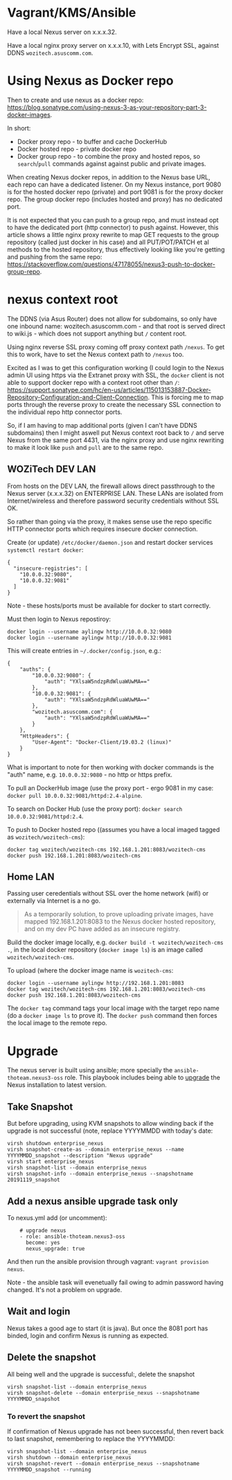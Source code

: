 <!-- TITLE: Nexus -->
<!-- SUBTITLE: Nexus Build Notes -->

# Vagrant/KMS/Ansible
Have a local Nexus server on x.x.x.32.

Have a local nginx proxy server on x.x.x.10, with Lets Encrypt SSL, against DDNS `wozitech.asuscomm.com`.

# Using Nexus as Docker repo
Then to create and use nexus as a docker repo: https://blog.sonatype.com/using-nexus-3-as-your-repository-part-3-docker-images.

In short:
* Docker proxy repo - to buffer and cache DockerHub
* Docker hosted repo - private docker repo
* Docker group repo - to combine the proxy and hosted repos, so `search`/`pull` commands against against public and private images.

When creating Nexus docker repos, in addition to the Nexus base URL, each repo can have a dedicated listener. On my Nexus instance, port 9080 is for the hosted docker repo (private) and port 9081 is for the proxy docker repo. The group docker repo (includes hosted and proxy) has no dedicated port.

It is not expected that you can push to a group repo, and must instead opt to have the dedicated port (http connector) to push against. However,  this article shows a little nginx proxy rewrite to map GET requests to the group repository (called just docker in his case) and all PUT/POT/PATCH et al methods to the hosted repository, thus effectively looking like you're getting and pushing from the same repo: https://stackoverflow.com/questions/47178055/nexus3-push-to-docker-group-repo.

# nexus context root
The DDNS (via Asus Router) does not allow for subdomains, so only have one inbound name: wozitech.asuscomm.com - and that root is served direct to wiki.js - which does not support anything but `/` content root.

Using nginx reverse SSL proxy coming off proxy context path `/nexus`. To get this to work, have to set the Nexus context path to `/nexus` too.

Excited as I was to get this configuration working (I could login to the Nexus admin UI using https via the Extranet proxy with SSL, the `docker` client is not able to support docker repo with a context root other than `/`: https://support.sonatype.com/hc/en-us/articles/115013153887-Docker-Repository-Configuration-and-Client-Connection. This is forcing me to map ports through the reverse proxy to create the necessary SSL connection to the individual repo http connector ports.

So, if I am having to map additional ports (given I can't have DDNS subdomains) then I might aswell put Nexus context root back to `/` and serve Nexus from the same port 4431, via the nginx proxy and use nginx rewriting to make it look like `push` and `pull` are to the same repo.



## WOZiTech DEV LAN
From hosts on the DEV LAN, the firewall allows direct passthrough to the Nexus server (x.x.x.32)  on ENTERPRISE LAN. These LANs are isolated from Internet/wireless and therefore password security credentials without SSL OK.

So rather than going via the proxy, it makes sense use the repo specific HTTP connector ports which requires insecure docker connection.

Create (or update) `/etc/docker/daemon.json` and restart docker services `systemctl restart docker`:
```
{
  "insecure-registries": [
    "10.0.0.32:9080",
    "10.0.0.32:9081"
  ]
}
```

Note - these hosts/ports must be available for docker to start correctly.

Must then login to Nexus repostiroy:
```
docker login --username aylingw http://10.0.0.32:9080
docker login --username aylingw http://10.0.0.32:9081
```

This will create entries in `~/.docker/config.json`, e.g.:
```
{
	"auths": {
		"10.0.0.32:9080": {
			"auth": "YXlsaW5ndzpRdWluaWUwMA=="
		},
		"10.0.0.32:9081": {
			"auth": "YXlsaW5ndzpRdWluaWUwMA=="
		},
		"wozitech.asuscomm.com": {
			"auth": "YXlsaW5ndzpRdWluaWUwMA=="
		}
	},
	"HttpHeaders": {
		"User-Agent": "Docker-Client/19.03.2 (linux)"
	}
}
```

What is important to note for then working with docker commands is the "auth" name, e.g. `10.0.0.32:9080`  - no http or https prefix.

To pull an DockerHub image (use the proxy port - ergo 9081 in my case: `docker pull 10.0.0.32:9081/httpd:2.4-alpine`.

To search on Docker Hub (use the proxy port): `docker search 10.0.0.32:9081/httpd:2.4`.

To push to Docker hosted repo ((assumes you have a local imaged tagged as `wozitech/wozitech-cms`):
```
docker tag wozitech/wozitech-cms 192.168.1.201:8083/wozitech-cms
docker push 192.168.1.201:8083/wozitech-cms
```

## Home LAN 
Passing user ceredentials without SSL over the home network (wifi) or externally via Internet is a no go.

> As a temporarily solution, to prove uploading private images, have mapped 192.168.1.201:8083 to the Nexus docker hosted repository, and on my dev PC have added as an insecure registry.

Build the docker image locally, e.g. `docker build -t wozitech/wozitech-cms .`, in the local docker repository (`docker image ls`) is an image called `wozitech/wozitech-cms`.

To upload (where the docker image name is `wozitech-cms`:
```
docker login --username aylingw http://192.168.1.201:8083
docker tag wozitech/wozitech-cms 192.168.1.201:8083/wozitech-cms
docker push 192.168.1.201:8083/wozitech-cms
```

The `docker tag` command tags your local image with the target repo name (do a `docker image ls` to prove it). The `docker push`  command then forces the local image to the remote repo.

# Upgrade
The nexus server is built using ansible; more specially the `ansible-thoteam.nexus3-oss` role. This playbook includes being able to [upgrade](https://github.com/ansible-ThoTeam/nexus3-oss#upgrade-nexus-to-latest-version) the Nexus installation to latest version.

## Take Snapshot
But before upgrading, using KVM snapshots to allow winding back if the upgrade is not successful (note, replace YYYYMMDD with today's date:
```
virsh shutdown enterprise_nexus
virsh snapshot-create-as --domain enterprise_nexus --name YYYYMMDD_snapshot --description "Nexus upgrade"
virsh start enterprise_nexus
virsh snapshot-list --domain enterprise_nexus
virsh snapshot-info --domain enterprise_nexus --snapshotname 20191119_snapshot
```

## Add a nexus ansible upgrade task only
To nexus.yml add (or uncomment):
```
    # upgrade nexus
    - role: ansible-thoteam.nexus3-oss
      become: yes
      nexus_upgrade: true
```

And then run the ansible provision through vagrant: `vagrant provision nexus`.

Note - the ansible task will evenetually fail owing to admin password having changed. It's not a problem on upgrade.

## Wait and login
Nexus takes a good age to start (it is java). But once the 8081 port has binded, login and confirm Nexus is running as expected.

## Delete the snapshot
All being well and the upgrade is successful:, delete the snapshot
```
virsh snapshot-list --domain enterprise_nexus
virsh snapshot-delete --domain enterprise_nexus --snapshotname YYYYMMDD_snapshot
```

### To revert the snapshot
If confirmation of Nexus upgrade has not been successful, then revert back to last snapshot, remembering to replace the YYYYMMDD:
```
virsh snapshot-list --domain enterprise_nexus
virsh shutdown --domain enterprise_nexus
virsh snapshot-revert --domain enterprise_nexus --snapshotname YYYYMMDD_snapshot --running 
```


